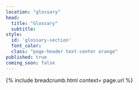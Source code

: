 ```yaml
---
location: "glossary"
head:
  title: "Glossary"
  subtitle:
style:
  id: 'glossary-section'
  font_color:
  class: "page-header text-center orange"
published: true
coming_soon: false
---
```


{% include breadcrumb.html context= page.url %}
